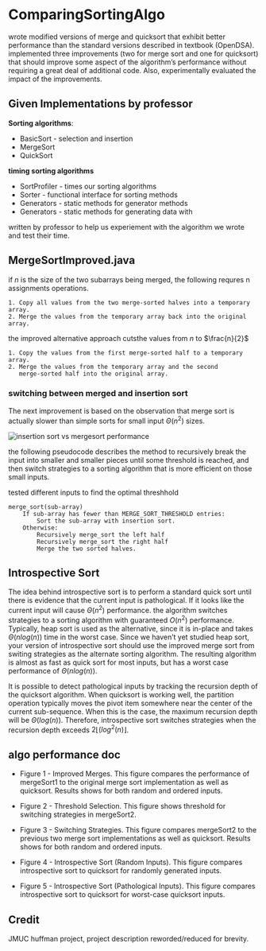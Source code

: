 # ComparingSortingAlgo

wrote modified versions of merge and quicksort that exhibit better performance than the standard versions described in textbook (OpenDSA). implemented three improvements (two for merge sort and one for quicksort) that should improve some aspect of the algorithm’s performance without requiring a great deal of additional code. Also, experimentally evaluated the impact of the improvements.

## Given Implementations by professor

**Sorting algorithms**: 
- BasicSort - selection and insertion
- MergeSort
- QuickSort

**timing sorting algorithms**

- SortProfiler - times our sorting algorithms
- Sorter - functional interface for sorting methods
- Generators - static methods for generator methods
- Generators - static methods for generating data with

written by professor to help us experiement with the algorithm we wrote and test their time.

## MergeSortImproved.java

if $n$ is the size of the two subarrays being merged, the following requres n assignments operations.
```
1. Copy all values from the two merge-sorted halves into a temporary array.
2. Merge the values from the temporary array back into the original array.
```

the improved alternative approach cutsthe values from $n$ to $\frac{n}{2}$
```
1. Copy the values from the first merge-sorted half to a temporary array.
2. Merge the values from the temporary array and the second
   merge-sorted half into the original array.
```
### switching between merged and insertion sort

The next improvement is based on the observation that merge sort is actually slower than simple  sorts for small input $\Theta(n^2)$ sizes.

![insertion sort vs mergesort performance](https://w3.cs.jmu.edu/buchhofp/class/cs240_s22/pas/pa3/sorting_files/timings.svg)

the following pseudocode describes the method to recursively break the input into smaller and smaller pieces until some threshold is reached, and then switch strategies to a sorting algorithm that is more efficient on those small inputs.

tested different inputs to find the optimal threshhold

```
merge_sort(sub-array)
    If sub-array has fewer than MERGE_SORT_THRESHOLD entries:
        Sort the sub-array with insertion sort. 
    Otherwise: 
        Recursively merge_sort the left half
        Recursively merge_sort the right half
        Merge the two sorted halves.
```
## Introspective Sort

The idea behind introspective sort is to perform a standard quick sort until there is evidence that the current input is pathological. If it looks like the current input will cause $\Theta(n^2)$ performance. the algorithm switches strategies to a sorting algorithm with guaranteed $O(n^2)$ performance. Typically, heap sort is used as the alternative, since it is in-place and takes $\Theta(nlog(n))$ time in the worst case. Since we haven’t yet studied heap sort, your version of introspective sort should use the improved merge sort from switing strategies as the alternate sorting algorithm. The resulting algorithm is almost as fast as quick sort for most inputs, but has a worst case performance of $\Theta(nlog(n))$.

It is possible to detect pathological inputs by tracking the recursion depth of the quicksort algorithm. When quicksort is working well, the partition operation typically moves the pivot item somewhere near the center of the current sub-sequence. When this is the case, the maximum recursion depth will be $\Theta(log(n))$. Therefore, introspective sort switches strategies when the recursion depth exceeds $2\lfloor(log^2(n)\rfloor$.

## algo performance doc

 - Figure 1 - Improved Merges. This figure compares the performance of mergeSort1 to the original merge sort implementation as well as quicksort. Results shows for both random and ordered inputs.

 - Figure 2 - Threshold Selection. This figure shows threshold for switching strategies in mergeSort2.
 
 - Figure 3 - Switching Strategies. This figure compares mergeSort2 to the previous two merge sort implementations as well as quicksort. Results shows for both random and ordered inputs.

 - Figure 4 - Introspective Sort (Random Inputs). This figure compares introspective sort to quicksort for randomly generated inputs.

 - Figure 5 - Introspective Sort (Pathological Inputs). This figure compares introspective sort to quicksort for worst-case quicksort inputs.

## Credit
JMUC huffman project, project description reworded/reduced for brevity.

